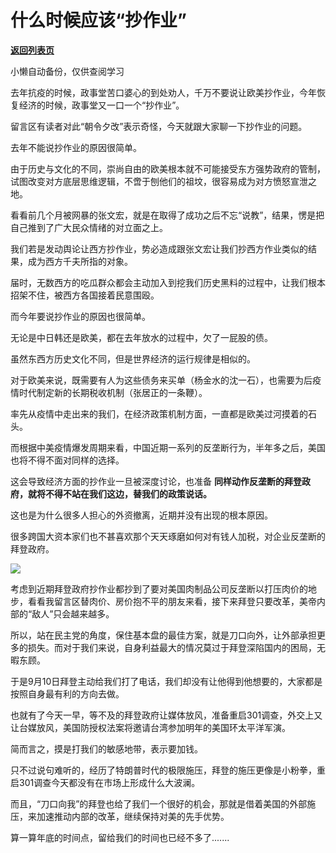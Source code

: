 # 什么时候应该“抄作业”

[**返回列表页**](/gzh/政事堂2019)

小懒自动备份，仅供查阅学习

去年抗疫的时候，政事堂苦口婆心的到处劝人，千万不要说让欧美抄作业，今年恢复经济的时候，政事堂又一口一个“抄作业”。

  

留言区有读者对此“朝令夕改”表示奇怪，今天就跟大家聊一下抄作业的问题。

  

去年不能说抄作业的原因很简单。

  

由于历史与文化的不同，崇尚自由的欧美根本就不可能接受东方强势政府的管制，试图改变对方底层思维逻辑，不啻于刨他们的祖坟，很容易成为对方愤怒宣泄之地。

  

看看前几个月被网暴的张文宏，就是在取得了成功之后不忘“说教”，结果，愣是把自己推到了广大民众情绪的对立面之上。

  

我们若是发动舆论让西方抄作业，势必造成跟张文宏让我们抄西方作业类似的结果，成为西方千夫所指的对象。

  

届时，无数西方的吃瓜群众都会主动加入到挖我们历史黑料的过程中，让我们根本招架不住，被西方各国接着民意围殴。  

  

而今年要说抄作业的原因也很简单。

  

无论是中日韩还是欧美，都在去年放水的过程中，欠了一屁股的债。

  

虽然东西方历史文化不同，但是世界经济的运行规律是相似的。

  

对于欧美来说，既需要有人为这些债务来买单（杨金水的沈一石），也需要为后疫情时代制定新的长期税收机制（张居正的一条鞭）。  

  

率先从疫情中走出来的我们，在经济政策机制方面，一直都是欧美过河摸着的石头。

  

而根据中美疫情爆发周期来看，中国近期一系列的反垄断行为，半年多之后，美国也将不得不面对同样的选择。

  

这会导致经济方面的抄作业一旦被深度讨论，也准备 **同样动作反垄断的拜登政府，就将不得不站在我们这边，替我们的政策说话。**

  

这也是为什么很多人担心的外资撤离，近期并没有出现的根本原因。

  

很多跨国大资本家们也不甚喜欢那个天天琢磨如何对有钱人加税，对企业反垄断的拜登政府。

  

![](https://mmbiz.qpic.cn/mmbiz_jpg/rxhS23yu8cNMqel0u2I3LDcDNuBsADTNKibLSWfcIXN26xicBd4FEvicXvAWTz5kk7YxicFllOYGMoKChesamxQqCw/640?wx_fmt=jpeg)

  

考虑到近期拜登政府抄作业都抄到了要对美国肉制品公司反垄断以打压肉价的地步，看看我留言区替肉价、房价抱不平的朋友来看，接下来拜登只要改革，美帝内部的“敌人”只会越来越多。  

  

所以，站在民主党的角度，保住基本盘的最佳方案，就是刀口向外，让外部承担更多的损失。而对于我们来说，自身利益最大的情况莫过于拜登深陷国内的困局，无暇东顾。  

  

于是9月10日拜登主动给我们打了电话，我们却没有让他得到他想要的，大家都是按照自身最有利的方向去做。

  

也就有了今天一早，等不及的拜登政府让媒体放风，准备重启301调查，外交上又让台媒放风，美国防授权法案将邀请台湾参加明年的美国环太平洋军演。

  

简而言之，摸是打我们的敏感地带，表示要加钱。

  

只不过说句难听的，经历了特朗普时代的极限施压，拜登的施压更像是小粉拳，重启301调查今天都没有在市场上形成什么大波澜。

  

而且，“刀口向我”的拜登也给了我们一个很好的机会，那就是借着美国的外部施压，来加速推动内部的改革，继续保持对美的先手优势。

  

算一算年底的时间点，留给我们的时间也已经不多了.......

  

